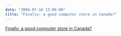 ```yaml
---
date: "2004-07-16 12:00:00"
title: "Finally: a good computer store in Canada?"
---
```


[Finally: a good computer store in Canada?](/lemire/blog/2004/07-16-finally-a-good-computer-store-in-canada)

